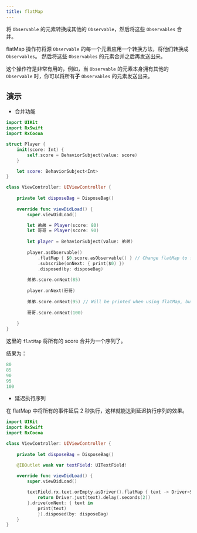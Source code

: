 ```yaml
---
title: flatMap
---
```


将 `Observable` 的元素转换成其他的 `Observable`，然后将这些 `Observables` 合并。

flatMap 操作符将源 `Observable` 的每一个元素应用一个转换方法，将他们转换成 `Observables`。 然后将这些 `Observables` 的元素合并之后再发送出来。

这个操作符是非常有用的，例如，当 `Observable` 的元素本身拥有其他的 `Observable` 时，你可以将所有**子** `Observables` 的元素发送出来。

## 演示

- 合并功能

```swift
import UIKit
import RxSwift
import RxCocoa

struct Player {
    init(score: Int) {
        self.score = BehaviorSubject(value: score)
    }

    let score: BehaviorSubject<Int>
}

class ViewController: UIViewController {
    
    private let disposeBag = DisposeBag()
    
    override func viewDidLoad() {
        super.viewDidLoad()

        let 弟弟 = Player(score: 80)
        let 哥哥 = Player(score: 90)
        
        let player = BehaviorSubject(value: 弟弟)
        
        player.asObservable()
            .flatMap { $0.score.asObservable() } // Change flatMap to flatMapLatest and observe change in printed output
            .subscribe(onNext: { print($0) })
            .disposed(by: disposeBag)
        
        弟弟.score.onNext(85)
        
        player.onNext(哥哥)
        
        弟弟.score.onNext(95) // Will be printed when using flatMap, but will not be printed when using flatMapLatest
        
        哥哥.score.onNext(100)
        
    }
}
```

这里的 `flatMap` 将所有的 score 合并为一个序列了。

结果为：

```swift
80
85
90
95
100
```

- 延迟执行序列

在 flatMap 中将所有的事件延后 2 秒执行，这样就能达到延迟执行序列的效果。

```swift
import UIKit
import RxSwift
import RxCocoa

class ViewController: UIViewController {
    
    private let disposeBag = DisposeBag()

    @IBOutlet weak var textField: UITextField!
    
    override func viewDidLoad() {
        super.viewDidLoad()

        textField.rx.text.orEmpty.asDriver().flatMap { text -> Driver<String> in
            return Driver.just(text).delay(.seconds(2))
        }.drive(onNext: { text in
            print(text)
            }).disposed(by: disposeBag)
    }
}
```

